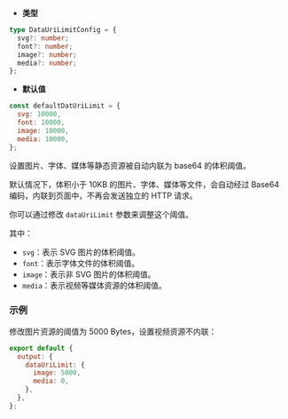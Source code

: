 - **类型**

```ts
type DataUriLimitConfig = {
  svg?: number;
  font?: number;
  image?: number;
  media?: number;
};
```

- **默认值**

```js
const defaultDatUriLimit = {
  svg: 10000,
  font: 10000,
  image: 10000,
  media: 10000,
};
```

设置图片、字体、媒体等静态资源被自动内联为 base64 的体积阈值。

默认情况下，体积小于 10KB 的图片、字体、媒体等文件，会自动经过 Base64 编码，内联到页面中，不再会发送独立的 HTTP 请求。

你可以通过修改 `dataUriLimit` 参数来调整这个阈值。

其中：

- `svg`：表示 SVG 图片的体积阈值。
- `font`：表示字体文件的体积阈值。
- `image`：表示非 SVG 图片的体积阈值。
- `media`：表示视频等媒体资源的体积阈值。

### 示例

修改图片资源的阈值为 5000 Bytes，设置视频资源不内联：

```js
export default {
  output: {
    dataUriLimit: {
      image: 5000,
      media: 0,
    },
  },
};
```

